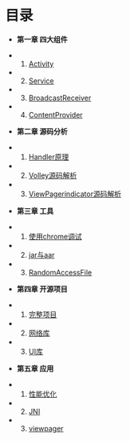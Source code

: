 目录
===
* **第一章 四大组件**
 - 01. [Activity](book/Chapter01/01-activity.md)
 - 02. [Service](book/Chapter01/02-service.md)
 - 03. [BroadcastReceiver](book/Chapter01/03-broadcastreceiver.md)
 - 04. [ContentProvider](book/Chapter01/04-contentprovider.md)
* **第二章 源码分析**
 - 01. [Handler原理](book/Chapter02/01-handler.md)
 - 02. [Volley源码解析](book/Chapter02/02-volley.md)
 - 03. [ViewPagerindicator源码解析](book/Chapter02/03-ViewPagerindicator.md)
* **第三章 工具**
 - 01. [使用chrome调试](book/Chapter03/01-chrome.md)
 - 02. [jar与aar](book/Chapter03/02-aar.md)
 - 03. [RandomAccessFile](book/Chapter03/03-gradle.md)
* **第四章 开源项目**
 - 01. [完整项目](book/Chapter04/01-item.md)
 - 02. [网络库](book/Chapter04/02-lib.md)
 - 03. [UI库](book/Chapter04/03-ui.md)
* **第五章 应用**
 - 01. [性能优化](book/Chapter04/01-item.md)
 - 02. [JNI](book/Chapter04/02-lib.md)
 - 03. [viewpager](book/Chapter04/03-ui.md)
